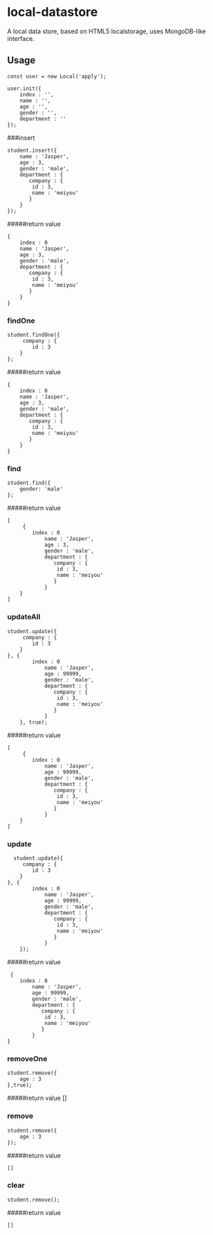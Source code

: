 # local-datastore
A local data store, based on HTML5 localstorage, uses MongoDB-like interface.
## Usage

    const user = new Local('apply');

    user.init({
        index : '',
        name : '',
        age : '',
        gender : '',
        department : ''
    });

###insert

    student.insert({
        name : 'Jasper',
        age : 3,
        gender : 'male',
        department : {
           company : {
            id : 3,
            name : 'meiyou'
           }
        }
    });

#####return value

    {
        index : 0
        name : 'Jasper',
        age : 3,
        gender : 'male',
        department : {
           company : {
            id : 3,
            name : 'meiyou'
           }
        }
    }


### findOne

    student.findOne({
         company : {
            id : 3
        }
    };

#####return value
    
    {
        index : 0
        name : 'Jasper',
        age : 3,
        gender : 'male',
        department : {
           company : {
            id : 3,
            name : 'meiyou'
           }
        }
    }
### find

    student.find({
        gender: 'male'
    };
    
#####return value
    
    [
         {
            index : 0
                name : 'Jasper',
                age : 3,
                gender : 'male',
                department : {
                   company : {
                    id : 3,
                    name : 'meiyou'
                   }
                }
        }
    ]

### updateAll

    student.update({
         company : {
            id : 3
        }
    }, {
            index : 0
                name : 'Jasper',
                age : 99999,
                gender : 'male',
                department : {
                   company : {
                    id : 3,
                    name : 'meiyou'
                   }
                }
        }, true);
        
#####return value

    [
         {
            index : 0
                name : 'Jasper',
                age : 99999,
                gender : 'male',
                department : {
                   company : {
                    id : 3,
                    name : 'meiyou'
                   }
                }
        }
    ]

### update

      student.update({
         company : {
            id : 3
        }
    }, {
            index : 0
                name : 'Jasper',
                age : 99999,
                gender : 'male',
                department : {
                   company : {
                    id : 3,
                    name : 'meiyou'
                   }
                }
        });
        
#####return value

     {
        index : 0
            name : 'Jasper',
            age : 99999,
            gender : 'male',
            department : {
               company : {
                id : 3,
                name : 'meiyou'
               }
            }
    }

### removeOne

    student.remove({
        age : 3
    },true);
    
#####return value
    []

### remove

    student.remove({
        age : 3
    });
    
#####return value

    []

### clear

    student.remove();
    
#####return value

    []



